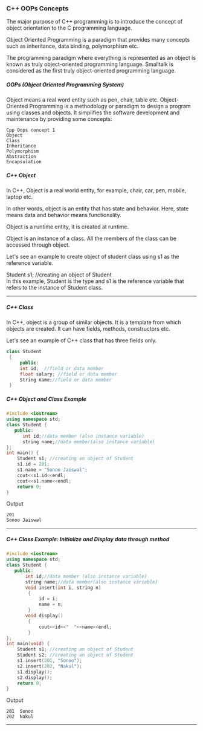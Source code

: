 ### C++ OOPs Concepts


The major purpose of C++ programming is to introduce the concept of object orientation to the C programming language.

Object Oriented Programming is a paradigm that provides many concepts such as inheritance, data binding, polymorphism etc.

The programming paradigm where everything is represented as an object is known as truly object-oriented programming language. Smalltalk is considered as the first truly object-oriented programming language.



##### OOPs (Object Oriented Programming System)


Object means a real word entity such as pen, chair, table etc. Object-Oriented Programming is a methodology or paradigm to design a program using classes and objects. It simplifies the software development and maintenance by providing some concepts:
```
Cpp Oops concept 1
Object
Class
Inheritance
Polymorphism
Abstraction
Encapsulation
```

##### C++ Object

In C++, Object is a real world entity, for example, chair, car, pen, mobile, laptop etc.

In other words, object is an entity that has state and behavior. Here, state means data and behavior means functionality.

Object is a runtime entity, it is created at runtime.

Object is an instance of a class. All the members of the class can be accessed through object.

Let's see an example to create object of student class using s1 as the reference variable.

Student s1;  //creating an object of Student      
In this example, Student is the type and s1 is the reference variable that refers to the instance of Student class.

--------

##### C++ Class


In C++, object is a group of similar objects. It is a template from which objects are created. It can have fields, methods, constructors etc.

Let's see an example of C++ class that has three fields only.
```c++
class Student    
 {    
     public:  
     int id;  //field or data member     
     float salary; //field or data member  
     String name;//field or data member    
 }    
```

##### C++ Object and Class Example

```c++
#include <iostream>  
using namespace std;  
class Student {  
   public:  
      int id;//data member (also instance variable)      
      string name;//data member(also instance variable)      
};  
int main() {  
    Student s1; //creating an object of Student   
    s1.id = 201;    
    s1.name = "Sonoo Jaiswal";   
    cout<<s1.id<<endl;  
    cout<<s1.name<<endl;  
    return 0;  
}  
```
Output
```
201
Sonoo Jaiswal
```

-----------

##### C++ Class Example: Initialize and Display data through method

```c++
#include <iostream>  
using namespace std;  
class Student {  
   public:  
       int id;//data member (also instance variable)      
       string name;//data member(also instance variable)      
       void insert(int i, string n)    
        {    
            id = i;    
            name = n;    
        }    
       void display()    
        {    
            cout<<id<<"  "<<name<<endl;    
        }    
};  
int main(void) {  
    Student s1; //creating an object of Student   
    Student s2; //creating an object of Student  
    s1.insert(201, "Sonoo");    
    s2.insert(202, "Nakul");    
    s1.display();    
    s2.display();  
    return 0;  
}  
```
Output
```
201  Sonoo
202  Nakul
```

------------

